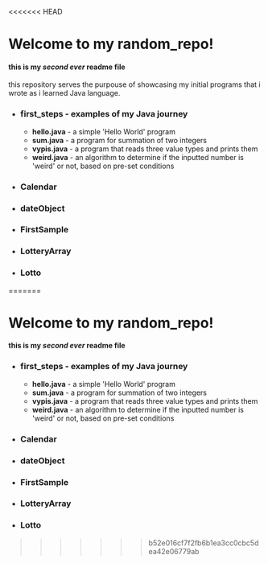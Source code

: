 <<<<<<< HEAD
# Welcome to my random_repo!

#### this is my ***second ever*** readme file
this repository serves the purpouse of showcasing my initial programs that i wrote as i learned Java language.

- ### first_steps -  examples of my Java journey
    - **hello.java** - a simple 'Hello World' program
    - **sum.java** - a program for summation of two integers
    - **vypis.java** - a program that reads three value types and prints them
    - **weird.java** - an algorithm to determine if the inputted number is 'weird' or not, based on pre-set conditions
- ### Calendar
- ### dateObject
- ### FirstSample
- ### LotteryArray
- ### Lotto
=======
# Welcome to my random_repo!

#### this is my ***second ever*** readme file

- ### first_steps -  examples of my Java journey
    - **hello.java** - a simple 'Hello World' program
    - **sum.java** - a program for summation of two integers
    - **vypis.java** - a program that reads three value types and prints them
    - **weird.java** - an algorithm to determine if the inputted number is 'weird' or not, based on pre-set conditions
- ### Calendar
- ### dateObject
- ### FirstSample
- ### LotteryArray
- ### Lotto
>>>>>>> b52e016cf7f2fb6b1ea3cc0cbc5dea42e06779ab
